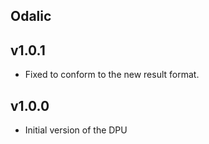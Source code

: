 Odalic
----------

v1.0.1
---
* Fixed to conform to the new result format.

v1.0.0
---
* Initial version of the DPU